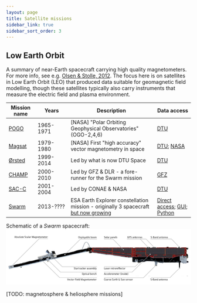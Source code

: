 ```yaml
---
layout: page
title: Satellite missions
sidebar_link: true
sidebar_sort_order: 3
---
```


## Low Earth Orbit

A summary of near-Earth spacecraft carrying high quality magnetometers.
For more info, see e.g. [Olsen & Stolle, 2012](https://dx.doi.org/10.1146/annurev-earth-042711-105540).
The focus here is on satellites in Low Earth Orbit (LEO) that produced data suitable for geomagnetic field modelling, though these satellites typically also carry instruments that measure the electric field and plasma environment.

| Mission name | Years     | Description | Data access |
|--------------|-----------|-------------|-------------|
| [POGO]       | 1965-1971 | [NASA] "Polar Orbiting Geophysical Observatories" (OGO-2,4,6) | [DTU](https://ftp.space.dtu.dk/data/magnetic-satellites/)
| [Magsat]     | 1979-1980 | [NASA] First "high accuracy" vector magnetometry in space  | [DTU](https://ftp.space.dtu.dk/data/magnetic-satellites/); [NASA](https://spdf.gsfc.nasa.gov/pub/data/magsat/mag/)
| [Ørsted]     | 1999-2014 | Led by what is now DTU Space | [DTU](https://ftp.space.dtu.dk/data/magnetic-satellites/)
| [CHAMP]      | 2000-2010 | Led by GFZ & DLR - a fore-runner for the Swarm mission | [GFZ](ftp://magftp.gfz-potsdam.de/CHAMP/L3_DATA/)
| [SAC-C]      | 2001-2004 | Led by CONAE & NASA | [DTU](https://ftp.space.dtu.dk/data/magnetic-satellites/)
| [Swarm]      | 2013-???? | ESA Earth Explorer constellation mission - originally 3 spacecraft [but now growing](https://doi.org/10.1029/2019EO123269) | [Direct access](https://earth.esa.int/web/guest/swarm/data-access); [GUI](https://vires.services/); [Python](http://viresclient.readthedocs.io)

[POGO]:   https://space.skyrocket.de/doc_sdat/ogo.htm
[Magsat]: https://earth.esa.int/web/eoportal/satellite-missions/m/magsat
[Ørsted]: https://earth.esa.int/web/eoportal/satellite-missions/o/oersted
[CHAMP]:  https://earth.esa.int/web/eoportal/satellite-missions/c-missions/champ
[SAC-C]:  https://earth.esa.int/web/eoportal/satellite-missions/s/sac-c
[Swarm]:  https://earth.esa.int/web/guest/missions/esa-eo-missions/swarm/mission-fact-sheet

Schematic of a *Swarm* spacecraft:
![Swarm spacecraft](/pages/figs/swarm_sc.png)


[TODO: magnetosphere & heliosphere missions]
